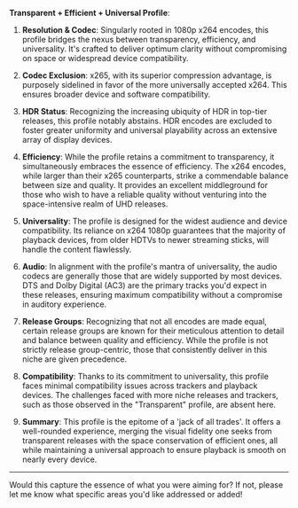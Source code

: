 **Transparent + Efficient + Universal Profile**:

1. **Resolution & Codec**: Singularly rooted in 1080p x264 encodes, this profile bridges the nexus between transparency, efficiency, and universality. It's crafted to deliver optimum clarity without compromising on space or widespread device compatibility.

2. **Codec Exclusion**: x265, with its superior compression advantage, is purposely sidelined in favor of the more universally accepted x264. This ensures broader device and software compatibility.

3. **HDR Status**: Recognizing the increasing ubiquity of HDR in top-tier releases, this profile notably abstains. HDR encodes are excluded to foster greater uniformity and universal playability across an extensive array of display devices.

4. **Efficiency**: While the profile retains a commitment to transparency, it simultaneously embraces the essence of efficiency. The x264 encodes, while larger than their x265 counterparts, strike a commendable balance between size and quality. It provides an excellent middleground for those who wish to have a reliable quality without venturing into the space-intensive realm of UHD releases.

5. **Universality**: The profile is designed for the widest audience and device compatibility. Its reliance on x264 1080p guarantees that the majority of playback devices, from older HDTVs to newer streaming sticks, will handle the content flawlessly.

6. **Audio**: In alignment with the profile's mantra of universality, the audio codecs are generally those that are widely supported by most devices. DTS and Dolby Digital (AC3) are the primary tracks you'd expect in these releases, ensuring maximum compatibility without a compromise in auditory experience.

7. **Release Groups**: Recognizing that not all encodes are made equal, certain release groups are known for their meticulous attention to detail and balance between quality and efficiency. While the profile is not strictly release group-centric, those that consistently deliver in this niche are given precedence.

8. **Compatibility**: Thanks to its commitment to universality, this profile faces minimal compatibility issues across trackers and playback devices. The challenges faced with more niche releases and trackers, such as those observed in the "Transparent" profile, are absent here.

9. **Summary**: This profile is the epitome of a 'jack of all trades'. It offers a well-rounded experience, merging the visual fidelity one seeks from transparent releases with the space conservation of efficient ones, all while maintaining a universal approach to ensure playback is smooth on nearly every device.

--- 

Would this capture the essence of what you were aiming for? If not, please let me know what specific areas you'd like addressed or added!
